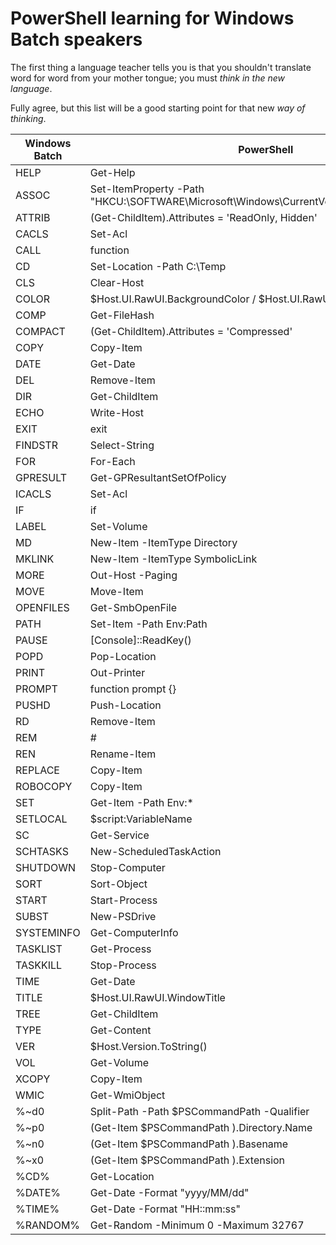 # PowerShell learning for Windows Batch speakers

The first thing a language teacher tells you is that you shouldn't translate word for word from your mother tongue; you must *think in the new language*.

Fully agree, but this list will be a good starting point for that new *way of thinking*.

| Windows Batch | PowerShell                                                                                 |
|---------------|--------------------------------------------------------------------------------------------|
| HELP          | Get-Help                                                                                   |
| ASSOC         | Set-ItemProperty -Path "HKCU:\SOFTWARE\Microsoft\Windows\CurrentVersion\Explorer\FileExts" |
| ATTRIB        | (Get-ChildItem).Attributes = 'ReadOnly, Hidden'                                            |
| CACLS         | Set-Acl                                                                                    |
| CALL          | function                                                                                   |
| CD            | Set-Location -Path C:\Temp                                                                 |
| CLS           | Clear-Host                                                                                 |
| COLOR         | $Host.UI.RawUI.BackgroundColor / $Host.UI.RawUI.ForegroundColor                            |
| COMP          | Get-FileHash                                                                               |
| COMPACT       | (Get-ChildItem).Attributes = 'Compressed'                                                  |
| COPY          | Copy-Item                                                                                  |
| DATE          | Get-Date                                                                                   |
| DEL           | Remove-Item                                                                                |
| DIR           | Get-ChildItem                                                                              |
| ECHO          | Write-Host                                                                                 |
| EXIT          | exit                                                                                       |
| FINDSTR       | Select-String                                                                              |
| FOR           | For-Each                                                                                   |
| GPRESULT      | Get-GPResultantSetOfPolicy                                                                 |
| ICACLS        | Set-Acl                                                                                    |
| IF            | if                                                                                         |
| LABEL         | Set-Volume                                                                                 |
| MD            | New-Item -ItemType Directory                                                               |
| MKLINK        | New-Item -ItemType SymbolicLink                                                            |
| MORE          | Out-Host -Paging                                                                           |
| MOVE          | Move-Item                                                                                  |
| OPENFILES     | Get-SmbOpenFile                                                                            |
| PATH          | Set-Item -Path Env:Path                                                                    |
| PAUSE         | [Console]::ReadKey()                                                                       |
| POPD          | Pop-Location                                                                               |
| PRINT         | Out-Printer                                                                                |
| PROMPT        | function prompt {}                                                                         |
| PUSHD         | Push-Location                                                                              |
| RD            | Remove-Item                                                                                |
| REM           | #                                                                                          |
| REN           | Rename-Item                                                                                |
| REPLACE       | Copy-Item                                                                                  |
| ROBOCOPY      | Copy-Item                                                                                  |
| SET           | Get-Item -Path Env:*                                                                       |
| SETLOCAL      | $script:VariableName                                                                       |
| SC            | Get-Service                                                                                |
| SCHTASKS      | New-ScheduledTaskAction                                                                    |
| SHUTDOWN      | Stop-Computer                                                                              |
| SORT          | Sort-Object                                                                                |
| START         | Start-Process                                                                              |
| SUBST         | New-PSDrive                                                                                |
| SYSTEMINFO    | Get-ComputerInfo                                                                           |
| TASKLIST      | Get-Process                                                                                |
| TASKKILL      | Stop-Process                                                                               |
| TIME          | Get-Date                                                                                   |
| TITLE         | $Host.UI.RawUI.WindowTitle                                                                 |
| TREE          | Get-ChildItem                                                                              |
| TYPE          | Get-Content                                                                                |
| VER           | $Host.Version.ToString()                                                                   |
| VOL           | Get-Volume                                                                                 |
| XCOPY         | Copy-Item                                                                                  |
| WMIC          | Get-WmiObject                                                                              |
| %~d0          | Split-Path -Path $PSCommandPath -Qualifier                                                 |
| %~p0          | (Get-Item $PSCommandPath ).Directory.Name                                                  |
| %~n0          | (Get-Item $PSCommandPath ).Basename                                                        |
| %~x0          | (Get-Item $PSCommandPath ).Extension                                                       |
| %CD%          | Get-Location                                                                               |
| %DATE%        | Get-Date -Format "yyyy/MM/dd"                                                              |
| %TIME%        | Get-Date -Format "HH::mm:ss"                                                               |
| %RANDOM%      | Get-Random -Minimum 0 -Maximum 32767                                                       |
